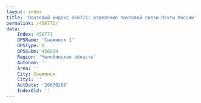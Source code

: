 ```yaml
---
layout: index
title: 'Почтовый индекс 456771: отделение почтовой связи Почты России'
permalink: /456771/
data:
    Index: 456771
    OPSName: 'Снежинск 1'
    OPSType: О
    OPSSubm: 456819
    Region: 'Челябинская область'
    Autonom: ''
    Area: ''
    City: Снежинск
    City1: ''
    ActDate: '20070208'
    IndexOld: ''
---
```

